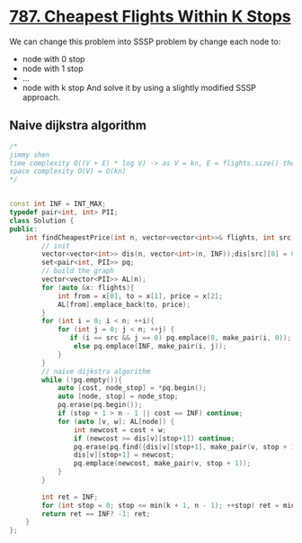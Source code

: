 # [787. Cheapest Flights Within K Stops](https://leetcode.com/problems/cheapest-flights-within-k-stops/)
We can change this problem into SSSP problem by change each node to:
- node with 0 stop
- node with 1 stop
- ...
- node with k stop
And solve it by using a slightly modified SSSP approach.
## Naive dijkstra algorithm
```cpp
/*
jimmy shen
time complexity O((V + E) * log V) -> as V = kn, E = flights.size() the complexity is (O(kn + E) * log (kn))
space complexity O(V) = O(kn)
*/


const int INF = INT_MAX;
typedef pair<int, int> PII;
class Solution {
public:
    int findCheapestPrice(int n, vector<vector<int>>& flights, int src, int dst, int k) {
        // init
        vector<vector<int>> dis(n, vector<int>(n, INF));dis[src][0] = 0;
        set<pair<int, PII>> pq;
        // build the graph
        vector<vector<PII>> AL(n);
        for (auto &x: flights){
            int from = x[0], to = x[1], price = x[2];
            AL[from].emplace_back(to, price);
        }
        for (int i = 0; i < n; ++i){
            for (int j = 0; j < n; ++j) {
               if (i == src && j == 0) pq.emplace(0, make_pair(i, 0));
                else pq.emplace(INF, make_pair(i, j));
            }
        }
        // naive dijkstra algorithm
        while (!pq.empty()){
            auto [cost, node_stop] = *pq.begin();
            auto [node, stop] = node_stop;
            pq.erase(pq.begin());
            if (stop + 1 > n - 1 || cost == INF) continue;
            for (auto [v, w]: AL[node]) {
                int newcost = cost + w;
                if (newcost >= dis[v][stop+1]) continue;
                pq.erase(pq.find({dis[v][stop+1], make_pair(v, stop + 1)}));
                dis[v][stop+1] = newcost;
                pq.emplace(newcost, make_pair(v, stop + 1));
            }
        }
        
        int ret = INF;
        for (int stop = 0; stop <= min(k + 1, n - 1); ++stop) ret = min(ret, dis[dst][stop]);
        return ret == INF? -1: ret;
    }
};
```
